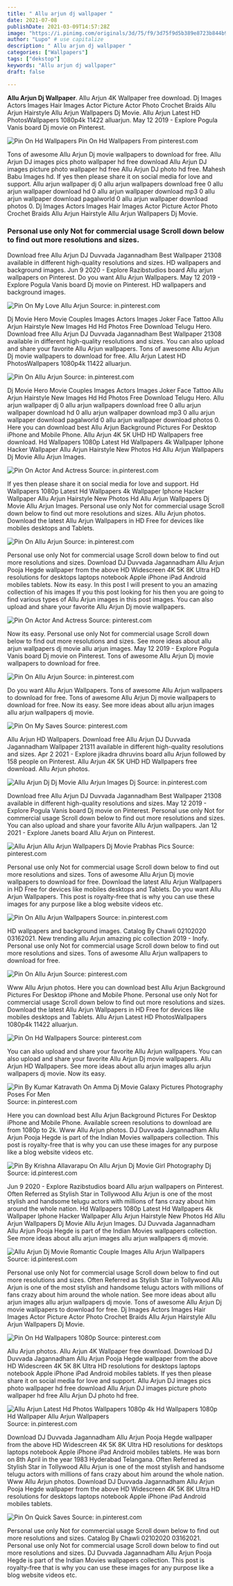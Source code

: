 ```yaml
---
title: " Allu arjun dj wallpaper "
date: 2021-07-08
publishDate: 2021-03-09T14:57:28Z
image: "https://i.pinimg.com/originals/3d/75/f9/3d75f9d5b389e8723b844b9519b5fe81.png"
author: "Lupo" # use capitalize
description: " Allu arjun dj wallpaper "
categories: ["Wallpapers"]
tags: ["dekstop"]
keywords: "Allu arjun dj wallpaper"
draft: false

---
```



**Allu Arjun Dj Wallpaper**. Allu Arjun 4K Wallpaper free download. Dj Images Actors Images Hair Images Actor Picture Actor Photo Crochet Braids Allu Arjun Hairstyle Allu Arjun Wallpapers Dj Movie. Allu Arjun Latest HD PhotosWallpapers 1080p4k 11422 alluarjun. May 12 2019 - Explore Pogula Vanis board Dj movie on Pinterest.

![Pin On Hd Wallpapers](https://i.pinimg.com/originals/dd/aa/c8/ddaac8c0b379440822d436ad977c3a90.jpg "Pin On Hd Wallpapers")
Pin On Hd Wallpapers From pinterest.com


Tons of awesome Allu Arjun Dj movie wallpapers to download for free. Allu Arjun DJ images pics photo wallpaper hd free download Allu Arjun DJ images picture photo wallpaper hd free Allu Arjun DJ photo hd free. Mahesh Babu Images hd. If yes then please share it on social media for love and support. Allu arjun wallpaper dj 0 allu arjun wallpapers download free 0 allu arjun wallpaper download hd 0 allu arjun wallpaper download mp3 0 allu arjun wallpaper download pagalworld 0 allu arjun wallpaper download photos 0. Dj Images Actors Images Hair Images Actor Picture Actor Photo Crochet Braids Allu Arjun Hairstyle Allu Arjun Wallpapers Dj Movie.

### Personal use only Not for commercial usage Scroll down below to find out more resolutions and sizes.

Download free Allu Arjun DJ Duvvada Jagannadham Best Wallpaper 21308 available in different high-quality resolutions and sizes. HD wallpapers and background images. Jun 9 2020 - Explore Razibstudios board Allu arjun wallpapers on Pinterest. Do you want Allu Arjun Wallpapers. May 12 2019 - Explore Pogula Vanis board Dj movie on Pinterest. HD wallpapers and background images.


![Pin On My Love Allu Arjun](https://i.pinimg.com/564x/47/06/77/470677c081e3725c656bed9f97c033c2.jpg "Pin On My Love Allu Arjun")
Source: in.pinterest.com

Dj Movie Hero Movie Couples Images Actors Images Joker Face Tattoo Allu Arjun Hairstyle New Images Hd Hd Photos Free Download Telugu Hero. Download free Allu Arjun DJ Duvvada Jagannadham Best Wallpaper 21308 available in different high-quality resolutions and sizes. You can also upload and share your favorite Allu Arjun wallpapers. Tons of awesome Allu Arjun Dj movie wallpapers to download for free. Allu Arjun Latest HD PhotosWallpapers 1080p4k 11422 alluarjun.

![Pin On Allu Arjun](https://i.pinimg.com/736x/5b/5b/d9/5b5bd9149fe8c092d494ed07ee926432.jpg "Pin On Allu Arjun")
Source: in.pinterest.com

Dj Movie Hero Movie Couples Images Actors Images Joker Face Tattoo Allu Arjun Hairstyle New Images Hd Hd Photos Free Download Telugu Hero. Allu arjun wallpaper dj 0 allu arjun wallpapers download free 0 allu arjun wallpaper download hd 0 allu arjun wallpaper download mp3 0 allu arjun wallpaper download pagalworld 0 allu arjun wallpaper download photos 0. Here you can download best Allu Arjun Background Pictures For Desktop iPhone and Mobile Phone. Allu Arjun 4K 5K UHD HD Wallpapers free download. Hd Wallpapers 1080p Latest Hd Wallpapers 4k Wallpaper Iphone Hacker Wallpaper Allu Arjun Hairstyle New Photos Hd Allu Arjun Wallpapers Dj Movie Allu Arjun Images.

![Pin On Actor And Actress](https://i.pinimg.com/474x/61/b8/c0/61b8c012b76f62444ef78c8ae540c3fa.jpg "Pin On Actor And Actress")
Source: in.pinterest.com

If yes then please share it on social media for love and support. Hd Wallpapers 1080p Latest Hd Wallpapers 4k Wallpaper Iphone Hacker Wallpaper Allu Arjun Hairstyle New Photos Hd Allu Arjun Wallpapers Dj Movie Allu Arjun Images. Personal use only Not for commercial usage Scroll down below to find out more resolutions and sizes. Allu Arjun photos. Download the latest Allu Arjun Wallpapers in HD Free for devices like mobiles desktops and Tablets.

![Pin On Allu Arjun](https://i.pinimg.com/originals/49/7a/ba/497abaa0d8a51695fa4b2162495216d7.jpg "Pin On Allu Arjun")
Source: in.pinterest.com

Personal use only Not for commercial usage Scroll down below to find out more resolutions and sizes. Download DJ Duvvada Jagannadham Allu Arjun Pooja Hegde wallpaper from the above HD Widescreen 4K 5K 8K Ultra HD resolutions for desktops laptops notebook Apple iPhone iPad Android mobiles tablets. Now its easy. In this post I will present to you an amazing collection of his images If you this post looking for his then you are going to find various types of Allu Arjun images in this post images. You can also upload and share your favorite Allu Arjun Dj movie wallpapers.

![Pin On Actor And Actress](https://i.pinimg.com/originals/42/b1/88/42b188cec66accc5f52bb5251f392e0e.jpg "Pin On Actor And Actress")
Source: pinterest.com

Now its easy. Personal use only Not for commercial usage Scroll down below to find out more resolutions and sizes. See more ideas about allu arjun wallpapers dj movie allu arjun images. May 12 2019 - Explore Pogula Vanis board Dj movie on Pinterest. Tons of awesome Allu Arjun Dj movie wallpapers to download for free.

![Pin On Allu Arjun](https://i.pinimg.com/736x/3a/f1/9a/3af19a7811414bc95c99f40117fd6340.jpg "Pin On Allu Arjun")
Source: in.pinterest.com

Do you want Allu Arjun Wallpapers. Tons of awesome Allu Arjun wallpapers to download for free. Tons of awesome Allu Arjun Dj movie wallpapers to download for free. Now its easy. See more ideas about allu arjun images allu arjun wallpapers dj movie.

![Pin On My Saves](https://i.pinimg.com/474x/11/30/cf/1130cfcf1de56a9b1c5ae01e3d629241.jpg "Pin On My Saves")
Source: pinterest.com

Allu Arjun HD Wallpapers. Download free Allu Arjun DJ Duvvada Jagannadham Wallpaper 21311 available in different high-quality resolutions and sizes. Apr 2 2021 - Explore jikadra dhruvins board allu Arjun followed by 158 people on Pinterest. Allu Arjun 4K 5K UHD HD Wallpapers free download. Allu Arjun photos.

![Allu Arjun Dj Dj Movie Allu Arjun Images Dj](https://i.pinimg.com/originals/e8/87/19/e88719b88f92b174d4d0c1868e325ed2.jpg "Allu Arjun Dj Dj Movie Allu Arjun Images Dj")
Source: in.pinterest.com

Download free Allu Arjun DJ Duvvada Jagannadham Best Wallpaper 21308 available in different high-quality resolutions and sizes. May 12 2019 - Explore Pogula Vanis board Dj movie on Pinterest. Personal use only Not for commercial usage Scroll down below to find out more resolutions and sizes. You can also upload and share your favorite Allu Arjun wallpapers. Jan 12 2021 - Explore Janets board Allu Arjun on Pinterest.

![Allu Arjun Allu Arjun Wallpapers Dj Movie Prabhas Pics](https://i.pinimg.com/originals/6a/38/31/6a38319144a293c23dd4cc049949f61f.jpg "Allu Arjun Allu Arjun Wallpapers Dj Movie Prabhas Pics")
Source: pinterest.com

Personal use only Not for commercial usage Scroll down below to find out more resolutions and sizes. Tons of awesome Allu Arjun Dj movie wallpapers to download for free. Download the latest Allu Arjun Wallpapers in HD Free for devices like mobiles desktops and Tablets. Do you want Allu Arjun Wallpapers. This post is royalty-free that is why you can use these images for any purpose like a blog website videos etc.

![Pin On Allu Arjun Wallpapers](https://i.pinimg.com/736x/44/09/04/440904ac0bc824e58faf1b56a4365deb.jpg "Pin On Allu Arjun Wallpapers")
Source: in.pinterest.com

HD wallpapers and background images. Catalog By Chawli 02102020 03162021. New trending allu Arjun amazing pic collection 2019 - Inofy. Personal use only Not for commercial usage Scroll down below to find out more resolutions and sizes. Tons of awesome Allu Arjun wallpapers to download for free.

![Pin On Allu Arjun](https://i.pinimg.com/originals/0a/6d/a1/0a6da1c5c1bf28533af53c5ec8878e94.jpg "Pin On Allu Arjun")
Source: pinterest.com

Www Allu Arjun photos. Here you can download best Allu Arjun Background Pictures For Desktop iPhone and Mobile Phone. Personal use only Not for commercial usage Scroll down below to find out more resolutions and sizes. Download the latest Allu Arjun Wallpapers in HD Free for devices like mobiles desktops and Tablets. Allu Arjun Latest HD PhotosWallpapers 1080p4k 11422 alluarjun.

![Pin On Hd Wallpapers](https://i.pinimg.com/originals/dd/aa/c8/ddaac8c0b379440822d436ad977c3a90.jpg "Pin On Hd Wallpapers")
Source: pinterest.com

You can also upload and share your favorite Allu Arjun wallpapers. You can also upload and share your favorite Allu Arjun Dj movie wallpapers. Allu Arjun HD Wallpapers. See more ideas about allu arjun images allu arjun wallpapers dj movie. Now its easy.

![Pin By Kumar Katravath On Amma Dj Movie Galaxy Pictures Photography Poses For Men](https://i.pinimg.com/736x/60/c5/f2/60c5f25b518523b9c2b843cad52f3105.jpg "Pin By Kumar Katravath On Amma Dj Movie Galaxy Pictures Photography Poses For Men")
Source: in.pinterest.com

Here you can download best Allu Arjun Background Pictures For Desktop iPhone and Mobile Phone. Available screen resolutions to download are from 1080p to 2k. Www Allu Arjun photos. DJ Duvvada Jagannadham Allu Arjun Pooja Hegde is part of the Indian Movies wallpapers collection. This post is royalty-free that is why you can use these images for any purpose like a blog website videos etc.

![Pin By Krishna Allavarapu On Allu Arjun Dj Movie Girl Photography Dj](https://i.pinimg.com/564x/33/63/df/3363dff5aeb9bb6c1d928a8e11fcc995.jpg "Pin By Krishna Allavarapu On Allu Arjun Dj Movie Girl Photography Dj")
Source: id.pinterest.com

Jun 9 2020 - Explore Razibstudios board Allu arjun wallpapers on Pinterest. Often Referred as Stylish Star in Tollywood Allu Arjun is one of the most stylish and handsome telugu actors with millions of fans crazy about him around the whole nation. Hd Wallpapers 1080p Latest Hd Wallpapers 4k Wallpaper Iphone Hacker Wallpaper Allu Arjun Hairstyle New Photos Hd Allu Arjun Wallpapers Dj Movie Allu Arjun Images. DJ Duvvada Jagannadham Allu Arjun Pooja Hegde is part of the Indian Movies wallpapers collection. See more ideas about allu arjun images allu arjun wallpapers dj movie.

![Allu Arjun Dj Movie Romantic Couple Images Allu Arjun Wallpapers](https://i.pinimg.com/originals/64/0c/91/640c91e9df264574097e85df681ff267.jpg "Allu Arjun Dj Movie Romantic Couple Images Allu Arjun Wallpapers")
Source: id.pinterest.com

Personal use only Not for commercial usage Scroll down below to find out more resolutions and sizes. Often Referred as Stylish Star in Tollywood Allu Arjun is one of the most stylish and handsome telugu actors with millions of fans crazy about him around the whole nation. See more ideas about allu arjun images allu arjun wallpapers dj movie. Tons of awesome Allu Arjun Dj movie wallpapers to download for free. Dj Images Actors Images Hair Images Actor Picture Actor Photo Crochet Braids Allu Arjun Hairstyle Allu Arjun Wallpapers Dj Movie.

![Pin On Hd Wallpapers 1080p](https://i.pinimg.com/originals/87/f6/61/87f661fdf182dce86c99dc0d6163b11b.jpg "Pin On Hd Wallpapers 1080p")
Source: pinterest.com

Allu Arjun photos. Allu Arjun 4K Wallpaper free download. Download DJ Duvvada Jagannadham Allu Arjun Pooja Hegde wallpaper from the above HD Widescreen 4K 5K 8K Ultra HD resolutions for desktops laptops notebook Apple iPhone iPad Android mobiles tablets. If yes then please share it on social media for love and support. Allu Arjun DJ images pics photo wallpaper hd free download Allu Arjun DJ images picture photo wallpaper hd free Allu Arjun DJ photo hd free.

![Allu Arjun Latest Hd Photos Wallpapers 1080p 4k Hd Wallpapers 1080p Hd Wallpaper Allu Arjun Wallpapers](https://i.pinimg.com/originals/71/8f/e7/718fe761c3fa398fe97f57dcbecf2579.jpg "Allu Arjun Latest Hd Photos Wallpapers 1080p 4k Hd Wallpapers 1080p Hd Wallpaper Allu Arjun Wallpapers")
Source: in.pinterest.com

Download DJ Duvvada Jagannadham Allu Arjun Pooja Hegde wallpaper from the above HD Widescreen 4K 5K 8K Ultra HD resolutions for desktops laptops notebook Apple iPhone iPad Android mobiles tablets. He was born on 8th April in the year 1983 Hyderabad Telangana. Often Referred as Stylish Star in Tollywood Allu Arjun is one of the most stylish and handsome telugu actors with millions of fans crazy about him around the whole nation. Www Allu Arjun photos. Download DJ Duvvada Jagannadham Allu Arjun Pooja Hegde wallpaper from the above HD Widescreen 4K 5K 8K Ultra HD resolutions for desktops laptops notebook Apple iPhone iPad Android mobiles tablets.

![Pin On Quick Saves](https://i.pinimg.com/originals/3d/75/f9/3d75f9d5b389e8723b844b9519b5fe81.png "Pin On Quick Saves")
Source: in.pinterest.com

Personal use only Not for commercial usage Scroll down below to find out more resolutions and sizes. Catalog By Chawli 02102020 03162021. Personal use only Not for commercial usage Scroll down below to find out more resolutions and sizes. DJ Duvvada Jagannadham Allu Arjun Pooja Hegde is part of the Indian Movies wallpapers collection. This post is royalty-free that is why you can use these images for any purpose like a blog website videos etc.

